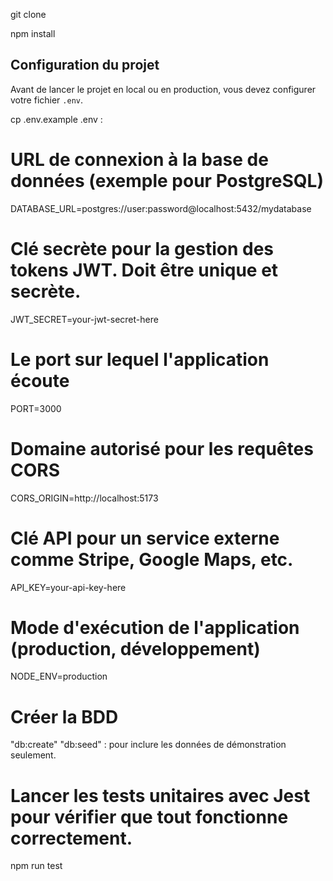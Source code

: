 git clone

npm install

## Configuration du projet

Avant de lancer le projet en local ou en production, vous devez configurer votre fichier `.env`.

cp .env.example .env :

# URL de connexion à la base de données (exemple pour PostgreSQL)

DATABASE_URL=postgres://user:password@localhost:5432/mydatabase

# Clé secrète pour la gestion des tokens JWT. Doit être unique et secrète.

JWT_SECRET=your-jwt-secret-here

# Le port sur lequel l'application écoute

PORT=3000

# Domaine autorisé pour les requêtes CORS

CORS_ORIGIN=http://localhost:5173

# Clé API pour un service externe comme Stripe, Google Maps, etc.

API_KEY=your-api-key-here

# Mode d'exécution de l'application (production, développement)

NODE_ENV=production

# Créer la BDD

"db:create"
"db:seed" : pour inclure les données de démonstration seulement.

# Lancer les tests unitaires avec Jest pour vérifier que tout fonctionne correctement.
npm run test 